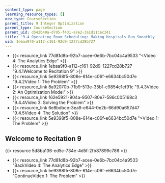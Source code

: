 ```yaml
---
content_type: page
learning_resource_types: []
ocw_type: CourseSection
parent_title: 9 Integer Optimization
parent_type: CourseSection
parent_uid: db42b40a-d705-f431-a7e2-3a1d11cec341
title: '9.4 Operating Room Scheduling: Making Hospitals Run Smoothly  (Recitation)'
uid: 1ebaa9f0-a112-c161-92d9-1227cd28b727
---
```


*   {{< resource_link 77d81d8b-92b7-acee-0e6b-7bc04c4a9533 "\<Video 4: The Analytics Edge" >}}
*   {{< resource_link 1ebaa9f0-a112-c161-92d9-1227cd28b727 "9.4.1Welcome to Recitation 9" >}}
*   {{< resource_link 5e9398f5-808e-614e-c06f-e6634bc50d7e "9.4.2Video 1: The Problem" >}}
*   {{< resource_link 8a92070b-71b9-513e-35b1-c9854c1ef91c "9.4.3Video 2: An Optimization Model" >}}
*   {{< resource_link 162e5921-904a-9507-80e7-596c005168c3 "9.4.4Video 3: Solving the Problem" >}}
*   {{< resource_link 6e8bdbce-3ea9-e644-0e2b-66d90a657d47 "9.4.5Video 4: The Solution" >}}
*   {{< resource_link 5e9398f5-808e-614e-c06f-e6634bc50d7e "\>Video 1: The Problem" >}}

Welcome to Recitation 9
-----------------------

{{< resource 5d8ba136-ed5c-734e-4d5f-2fb87899c786 >}}

*   {{< resource_link 77d81d8b-92b7-acee-0e6b-7bc04c4a9533 "BackVideo 4: The Analytics Edge" >}}
*   {{< resource_link 5e9398f5-808e-614e-c06f-e6634bc50d7e "ContinueVideo 1: The Problem" >}}